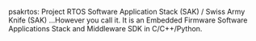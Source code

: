 psakrtos: Project RTOS Software Application Stack (SAK) / Swiss Army Knife (SAK) ...However you call it. It is an Embedded Firmware Software Applications Stack and Middleware SDK in C/C++/Python.
